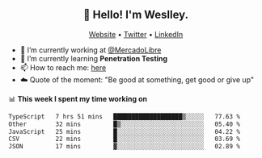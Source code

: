 <h2 align="center">👋 Hello! I'm Weslley.</h2>
<p align="center">
  <a href="http://weslleyneri.com.br">Website</a> •
  <a href="https://twitter.com/Weslley_Neri">Twitter</a> •
  <a href="https://www.linkedin.com/in/weslley-neri-3658908b">LinkedIn</a>
</p>


- 🔭 I’m currently working at [@MercadoLibre](https://github.com/mercadolibre)
- 🌱 I’m currently learning **Penetration Testing**
- 📫 How to reach me: [here](mailto:weslley39@gmail.com)
- ☁️ Quote of the moment: "Be good at something, get good or give up"

📊 **This week I spent my time working on**
<!--START_SECTION:waka-->

```txt
TypeScript   7 hrs 51 mins   ███████████████████▒░░░░░   77.63 %
Other        32 mins         █▒░░░░░░░░░░░░░░░░░░░░░░░   05.40 %
JavaScript   25 mins         █░░░░░░░░░░░░░░░░░░░░░░░░   04.22 %
CSV          22 mins         █░░░░░░░░░░░░░░░░░░░░░░░░   03.69 %
JSON         17 mins         ▓░░░░░░░░░░░░░░░░░░░░░░░░   02.89 %
```

<!--END_SECTION:waka-->

<!-- Inspired by https://github.com/gruselhaus/gruselhaus -->